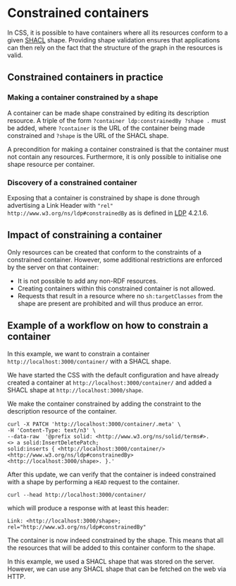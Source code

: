 # Constrained containers

In CSS, it is possible to have containers where all its resources conform to a given [SHACL](https://www.w3.org/TR/shacl/) shape.
Providing shape validation ensures that applications can then rely on the fact that
the structure of the graph in the resources is valid.

## Constrained containers in practice

### Making a container constrained by a shape

A container can be made shape constrained by editing its description resource.
A triple of the form `?container ldp:constrainedBy ?shape .` must be added,
where `?container` is the URL of the container being made constrained and `?shape` is the URL of the SHACL shape.

A precondition for making a container constrained is that the container must not contain any resources.
Furthermore, it is only possible to initialise one shape resource per container.

### Discovery of a constrained container

Exposing that a container is constrained by shape is done through advertising a Link Header
with `"rel"` `http://www.w3.org/ns/ldp#constrainedBy` as is defined in [LDP](https://www.w3.org/TR/ldp/) 4.2.1.6.

## Impact of constraining a container

Only resources can be created that conform to the constraints of a constrained container.
However, some additional restrictions are enforced by the server on that container:

* It is not possible to add any non-RDF resources.
* Creating containers within this constrained container is not allowed.
* Requests that result in a resource where no `sh:targetClasses` from the shape are present are prohibited and will thus produce an error.

## Example of a workflow on how to constrain a container

In this example, we want to constrain a container `http://localhost:3000/container/` with a SHACL shape.

We have started the CSS with the default configuration and have already created a container at `http://localhost:3000/container/`
and added a SHACL shape at `http://localhost:3000/shape`.

We make the container constrained by adding the constraint to the description resource of the container.

```shell
curl -X PATCH 'http://localhost:3000/container/.meta' \
-H 'Content-Type: text/n3' \
--data-raw  '@prefix solid: <http://www.w3.org/ns/solid/terms#>.
<> a solid:InsertDeletePatch;
solid:inserts { <http://localhost:3000/container/> <http://www.w3.org/ns/ldp#constrainedBy> <http://localhost:3000/shape>. }.'
```

After this update, we can verify that the container is indeed constrained with a shape by
performing a `HEAD` request to the container.

```curl
curl --head http://localhost:3000/container/ 
```
which will produce a response with at least this header:

```HTTP
Link: <http://localhost:3000/shape>; rel="http://www.w3.org/ns/ldp#constrainedBy"
```

The container is now indeed constrained by the shape.
This means that all the resources that will be added to this container conform to the shape.

In this example, we used a SHACL shape that was stored on the server.
However, we can use any SHACL shape that can be fetched on the web via HTTP.
